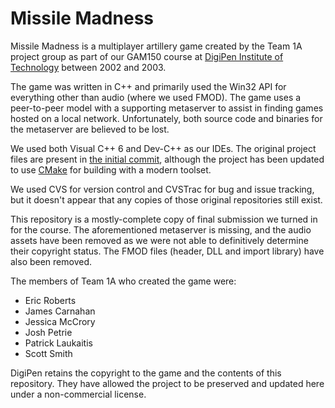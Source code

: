 # Missile Madness

Missile Madness is a multiplayer artillery game created by the Team 1A project group as part of our GAM150 course at
[DigiPen Institute of Technology](https://digipen.edu) between 2002 and 2003.

The game was written in C++ and primarily used the Win32 API for everything other than audio (where we used FMOD). The
game uses a peer-to-peer model with a supporting metaserver to assist in finding games hosted on a local network.
Unfortunately, both source code and binaries for the metaserver are believed to be lost.

We used both Visual C++ 6 and Dev-C++ as our IDEs. The original project files are present in
[the initial commit](https://github.com/jpetrie/digipen-missilemadness/tree/3e8c8b815ae58e80a31893a0e47f6ce702b0cc1c),
although the project has been updated to use [CMake](https://cmake.org/) for building with a modern toolset.

We used CVS for version control and CVSTrac for bug and
issue tracking, but it doesn't appear that any copies of those original repositories still exist.

This repository is a mostly-complete copy of final submission we turned in for the course. The aforementioned
metaserver is missing, and the audio assets have been removed as we were not able to definitively determine their
copyright status. The FMOD files (header, DLL and import library) have also been removed.

The members of Team 1A who created the game were:
 - Eric Roberts
 - James Carnahan
 - Jessica McCrory
 - Josh Petrie
 - Patrick Laukaitis
 - Scott Smith

DigiPen retains the copyright to the game and the contents of this repository. They have allowed the project to be
preserved and updated here under a non-commercial license.

